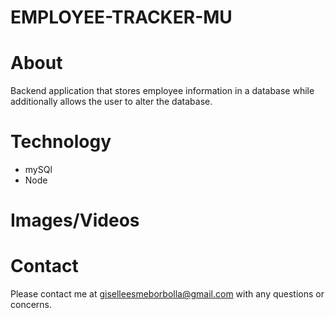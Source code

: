 # EMPLOYEE-TRACKER-MU

# About
Backend application that stores employee information in a database while additionally allows the user to alter the database.

# Technology

* mySQl
* Node


# Images/Videos


# Contact
Please contact me at giselleesmeborbolla@gmail.com with any questions or concerns.